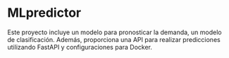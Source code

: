 # MLpredictor
 Este proyecto incluye un modelo para pronosticar la demanda, un modelo de clasificación. Además, proporciona una API para realizar predicciones utilizando FastAPI y configuraciones para Docker.
